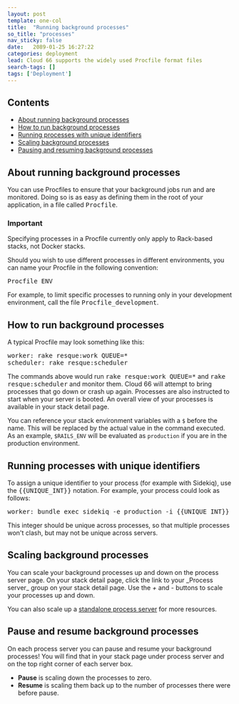 ```yaml
---
layout: post
template: one-col
title:  "Running background processes"
so_title: "processes"
nav_sticky: false
date:   2089-01-25 16:27:22
categories: deployment
lead: Cloud 66 supports the widely used Procfile format files
search-tags: []
tags: ['Deployment']
---
```


<h2>Contents</h2>
<ul class="page-toc">
	<li>
		<a href="#about">About running background processes</a>
	</li>
	<li>
		<a href="#how">How to run background processes</a>
	</li>
	<li>
		<a href="#unique">Running processes with unique identifiers</a>
	</li>	
	<li>
		<a href="#scale">Scaling background processes</a>
	</li>
	<li>
		<a href="#pause_resume">Pausing and resuming background processes</a>
	</li>
</ul>

<h2 id="about">About running background processes</h2>
You can use Procfiles to ensure that your background jobs run and are monitored. Doing so is as easy as defining them in the root of your application, in a file called <kbd>Procfile</kbd>.

<div class="notice">
    <h3>Important</h3>
    <p>Specifying processes in a Procfile currently only apply to Rack-based stacks, not Docker stacks.</p>
</div>

Should you wish to use different processes in different environments, you can name your Procfile in the following convention:

<pre class="terminal">
Procfile_ENV
</pre>

For example, to limit specific processes to running only in your development environment, call the file <kbd>Procfile_development</kbd>.

<h2 id="how">How to run background processes</h2>
A typical Procfile may look something like this:

<pre class="prettyprint">
worker: rake resque:work QUEUE=*
scheduler: rake resque:scheduler
</pre>

The commands above would run <kbd>rake resque:work QUEUE=*</kbd> and <kbd>rake resque:scheduler</kbd> and monitor them. Cloud 66 will attempt to bring processes that go down or crash up again. Processes are also instructed to start when your server is booted. An overall view of your processes is available in your stack detail page.

You can reference your stack environment variables with a `$` before the name. This will be replaced by the actual value in the command executed. As an example, `$RAILS_ENV` will be evaluated as `production` if you are in the production environment.

<h2 id="unique">Running processes with unique identifiers</h2>
To assign a unique identifier to your process (for example with Sidekiq), use the <kbd>&#123;&#123;UNIQUE_INT&#125;&#125;</kbd> notation. For example, your process could look as follows:

<pre class="terminal">
worker: bundle exec sidekiq -e production -i &#123;&#123;UNIQUE_INT&#125;&#125;
</pre>	

This integer should be unique across processes, so that multiple processes won't clash, but may not be unique across servers.

<h2 id="scale">Scaling background processes</h2>
You can scale your background processes up and down on the process server page. On your stack detail page, click the link to your _Process server_ group on your stack detail page. Use the <i>+</i> and <i>-</i> buttons to scale your processes up and down.

You can also scale up a [standalone process server](/managing-your-stack/scaling#process) for more resources.

<h2 id="pause_resume">Pause and resume background processes</h2>

On each process server you can pause and resume your background processes! You will find that in your stack page under process server and on the top right corner of each server box.

* **Pause** is scaling down the processes to zero.
* **Resume** is scaling them back up to the number of processes there were before pause.





